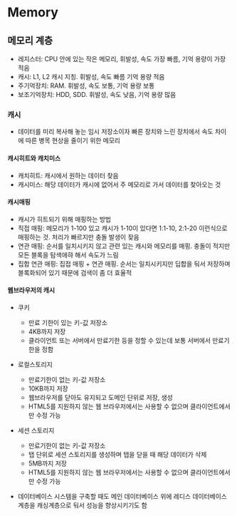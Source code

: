 # Memory

## 메모리 계층
- 레지스터: CPU 안에 있는 작은 메모리, 휘발성, 속도 가장 빠름, 기억 용량이 가장 적음
- 캐시: L1, L2 캐시 지칭. 휘발성, 속도 빠름 기억 용량 적음
- 주기억장치: RAM. 휘발성, 속도 보통, 기억 용량 보통
- 보조기억장치: HDD, SDD. 휘발성, 속도 낮음, 기억 용량 많음

### 캐시
- 데이터를 미리 복사해 놓는 임시 저장소이자 빠른 장치와 느린 장치에서 속도 차이에 따른 병목 현상을 줄이기 위한 메모리

#### 캐시히트와 캐치미스
- 캐치히트: 캐시에서 원하는 데이터 찾음
- 캐시미스: 해당 데이터가 캐시에 없어서 주 메모리로 가서 데이터를 찾아오는 것

#### 캐시매핑
- 캐시가 히트되기 위해 매핑하는 방법
- 직접 매핑: 메모리가 1-100 있고 캐시가 1-10이 있다면 1:1-10, 2:1-20 이런식으로 매핑하는 것.
처리가 빠르지만 충돌 발생이 잦음
- 연관 매핑: 순서를 일치시키지 않고 관련 있는 캐시와 메모리를 매핑. 충돌이 적지만 모든 블록을 탐색애햐 해서 속도가 느림
- 집합 연관 매핑: 집접 매핑 + 연관 매핑. 순서는 일치시키지만 딥합을 둬서 저장하며 블록화되어 있기 때문에 검색이 좀 더 효율적

#### 웹브라우저의 캐시
- 쿠키
  - 만료 기한이 있는 키-값 저장소
  - 4KB까지 저장
  - 클라이언트 또는 서버에서 만료기한 등을 정할 수 있는데 보통 서버에서 만료기한을 정함


- 로컬스토리지
  - 만료기한이 없는 키-값 저장소
  - 10KB까지 저장
  - 웹브라우저를 닫아도 유지되고 도메인 단위로 저장, 생성
  - HTML5를 지원하지 않는 웹 브라우저에서는 사용할 수 없으며 클라이언트에서만 수정 가능


- 세션 스토리지
  - 만료기한이 없는 키-값 저장소
  - 탭 단위로 세션 스토리지를 생성하며 탭을 닫을 때 해당 데이터가 삭제
  - 5MB까지 저장
  - HTML5를 지원하지 않는 웹 브라우저에서는 사용할 수 없으며 클라이언트에서만 수정 가능

- 데이터베이스 시스템을 구축할 때도 메인 데이터베이스 위에 레디스 데이터베이스 계층을 캐싱계층으로 둬서 성능을 향상시키기도 함



